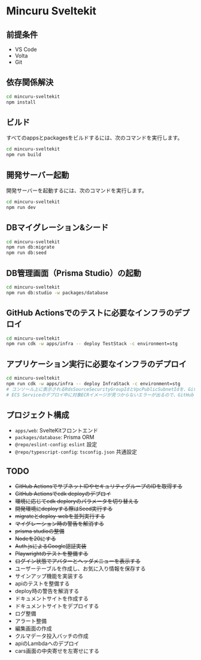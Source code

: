 # Mincuru Sveltekit

## 前提条件

- VS Code
- Volta
- Git

## 依存関係解決

```sh
cd mincuru-sveltekit
npm install
```

## ビルド

すべてのappsとpackagesをビルドするには、次のコマンドを実行します。

```sh
cd mincuru-sveltekit
npm run build
```

## 開発サーバー起動

開発サーバーを起動するには、次のコマンドを実行します。

```sh
cd mincuru-sveltekit
npm run dev
```

## DBマイグレーション&シード

```sh
cd mincuru-sveltekit
npm run db:migrate
npm run db:seed
```

## DB管理画面（Prisma Studio）の起動

```sh
cd mincuru-sveltekit
npm run db:studio -w packages/database
```

## GitHub Actionsでのテストに必要なインフラのデプロイ

```sh
cd mincuru-sveltekit
npm run cdk -w apps/infra -- deploy TestStack -c environment=stg
```

## アプリケーション実行に必要なインフラのデプロイ

```sh
cd mincuru-sveltekit
npm run cdk -w apps/infra -- deploy InfraStack -c environment=stg
# コンソール上に表示されるRdsSourceSecurityGroupIdとVpcPublicSubnetIdを、GitHubのSecretsに登録する。
# ECS Serviceのデプロイ中に対象ECRイメージが見つからないエラーが出るので、GitHub Actionsでdeploy jobを実行すると、その処理中にECSタスク定義が更新されて、cdk deployが成功する。
```

## プロジェクト構成

- `apps/web`: SvelteKitフロントエンド
- `packages/database`: Prisma ORM
- `@repo/eslint-config`: `eslint` 設定
- `@repo/typescript-config`: `tsconfig.json` 共通設定

## TODO

- ~~GitHub ActionsでサブネットIDやセキュリティグループのIDを取得する~~
- ~~GitHub Actionsでcdk deployのデプロイ~~
- ~~環境に応じてcdk deploryのパラメータを切り替える~~
- ~~開発環境にdeployする際はSeed実行する~~
- ~~migrateとdeploy-webを並列実行する~~
- ~~マイグレーション時の警告を解消する~~
- ~~prisma studioの整備~~
- ~~Nodeを20にする~~
- ~~Auth.jsによるGoogle認証実装~~
- ~~Playwrightのテストを整備する~~
- ~~ログイン状態でアバターとヘッダメニューを表示する~~
- ユーザーテーブルを作成し、お気に入り情報を保存する
- サインアップ機能を実装する
- apiのテストを整備する
- deploy時の警告を解消する
- ドキュメントサイトを作成する
- ドキュメントサイトをデプロイする
- ログ整備
- アラート整備
- 編集画面の作成
- クルマデータ投入バッチの作成
- apiのLambdaへのデプロイ
- cars画面の中央寄せを左寄せにする
